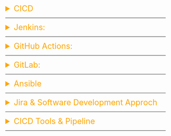 <details><summary style="font-size:25px;color:Orange">CICD</summary>

CI/CD, which stands for Continuous Integration and Continuous Delivery (or Continuous Deployment), is a set of practices and principles that aim to automate and streamline the software development and delivery processes. CI/CD helps improve code quality, reduce development cycle times, and enable faster and more reliable releases. Here are key terms and concepts related to CI/CD:

1. **Continuous Integration (CI)**:

    - The practice of automatically integrating code changes from multiple developers into a shared repository several times a day.
    - Automated builds and tests are run to detect integration issues early.
    - Tools often used: Jenkins, GitHub Actions, CircleCI, Travis CI.

2. **Continuous Delivery (CD)**:

    - Builds on CI by ensuring that the software can be reliably released at any time.
    - After code is integrated and tested, it is automatically prepared for deployment (e.g., creating a production-ready artifact).
    - Deployments still require manual approval.

3. **Continuous Deployment (CD)** (an extension of Continuous Delivery):
    - Takes it a step further by automating the deployment process as well.
    - Code that passes all automated tests and checks is automatically deployed to production without manual intervention.

-   **Version Control System (VCS)**: Software tools that enable teams to track changes to source code, collaborate, and maintain a history of code changes.

    -   `Tools`:
        -   `Git`: Git is a distributed version control system widely used for tracking changes in source code during software development. It is known for its speed, scalability, and flexibility.
        -   `GitHub`: GitHub is a web-based hosting service for Git repositories. It provides collaboration features such as issue tracking, pull requests, and code review, making it a popular platform for open-source projects and team collaboration.
        -   `GitLab`: GitLab is another web-based Git repository management tool similar to GitHub. It offers integrated CI/CD pipelines, issue tracking, code review, and wiki functionality, and it can be self-hosted or used as a cloud service.
        -   `Bitbucket`: Bitbucket is a Git-based version control and collaboration platform developed by Atlassian. It offers features such as code hosting, pull requests, and issue tracking, and it integrates with other Atlassian products like Jira and Confluence.
        -   `Subversion (SVN)`: Subversion is a centralized version control system used for managing and tracking changes in source code. Unlike Git, which is distributed, SVN uses a central repository model where developers commit changes directly to a central server.

-   **Build Automation**: The process of automating the compilation and packaging of source code into executable binaries or artifacts.

    -   Ensure consistency and repeatability in the build process, reducing manual errors.

-   **Artifact Repository**: A centralized location for storing and managing binary artifacts generated during the build process.

    -   `Examples`: Nexus, Artifactory.

-   **Automated Testing**: The use of automated test scripts to validate that the application functions as expected.

    -   `Types`: Unit testing, integration testing, functional testing, and other testing types.

-   **Pipeline**: A series of automated steps that code changes go through, from integration and testing to deployment.

    -   `CI/CD` Pipeline Components: Source code repository, build, test, deploy, and monitoring stages.

-   **Infrastructure as Code (IaC)**: The practice of managing and provisioning infrastructure using code (declarative or imperative). `Terraform`, `Ansible`, `CloudFormation` are the example of IaC tools

-   **Deployment Strategies**: Approaches for releasing and updating applications, minimizing downtime and impact on users.

    -   `Strategies`: Blue-Green Deployment, Canary Deployment, Rolling Deployment.

-   **Configuration Management**: The process of managing and maintaining consistent configurations across various environments.

    -   `Examples`: Puppet, Chef, Ansible.

-   **Continuous Monitoring**: The practice of continuously monitoring applications and infrastructure to detect issues and performance bottlenecks.

    -   `Tools`: Prometheus, Grafana, ELK Stack.

-   **Rollback**: The process of reverting a deployment to a previous, known-good state in case of issues or errors.

    -   Quickly address problems and restore system functionality.

-   **Artifacts vs Assets**:

    -   `rtifacts`:

        -   Artifacts typically refer to the outputs generated during the build, test, and packaging phases of the CI/CD pipeline.
        -   These outputs are the result of compiling, assembling, and packaging the source code into a deployable format, ready for deployment to various environments.
        -   Examples of artifacts include compiled binaries, executables, libraries, Docker images, ZIP files, or any other packaged form of the application that can be deployed.
        -   Artifacts are usually stored in an artifact repository or artifact management system to facilitate distribution, versioning, and deployment to different environments.

    -   `Assets`:

        -   Assets, on the other hand, encompass a broader range of resources and files that are required throughout the CI/CD pipeline.
        -   Assets include not only the output artifacts but also the source code, configuration files, dependencies, test data, documentation, and other resources needed to support the software development lifecycle.
        -   Unlike artifacts, assets are not necessarily generated during the pipeline; they may already exist as part of the project's source code or external dependencies.
        -   Assets are managed and processed at different stages of the CI/CD pipeline to facilitate the automated build, testing, and deployment of the application.

</details>

---

<details><summary style="font-size:25px;color:Orange">Jenkins:</summary>

-   `$ docker exec -it jenkins-blueocean bash`
-   `/var/jenkins_home/workspace` → location of jenkin workspace
-   `/var/jenkins_home/config.xml` → location of jenkin configuration file in Docker container.
-   `journalctl -u jenkins.service` -> if you are troubleshooting Jenkins.
-   Populate `/lib/systemd/system/jenkins.service` with configuration parameters for the launch, e.g `JENKINS_HOME`
-   If Jenkins fails to start because a port is in use, run `systemctl edit jenkins` and add the following:
    ```ini
    [Service]
    Environment="JENKINS_PORT=8081"
    ```
-   `$ sudo systemctl edit jenkins`

#### Environment Variables

-   `localhost:8080/env-vars.html` / `remote_IP:8080/env-vars.html` → Location of pre-defined Environment Variables
-   How to access into Environment Variables in Pipeline

    ```groovy
    pipeline {
        agent any

        environment {
            // You can create your own environment variables in this block
            MY_ENV_VAR = "12345"
        }
        stages {
            stage('Access Environment Variables') {
                steps {
                    script {
                        // Accessing specific pre-defined variables
                        echo "Job Name: ${env.JOB_NAME}" // Pre-defined Environment Variable
                        echo "Build Number: ${env.BUILD_NUMBER}"
                        echo "Workspace: ${env.WORKSPACE}"
                        echo "User Defined Environment Variable: ${MY_ENV_VAR}"
                    }
                }
            }
        }
    }
    ```

#### Useful Jenkins Plugins

-   **Credentials**:
-   **Credentials Bindings**:
-   **Docker**:
-   **AWS Secrets Manager Credentials Provider**:

<details><summary style="font-size:20px;color:Magenta">Jenkins Architecture, Terms and Concepts</summary>

Jenkins is an open-source automation server that is used to automate the building, testing, and deployment of software projects. It provides a platform-agnostic way to continuously build and test software projects, allowing developers to integrate changes more frequently and detect errors earlier in the development process.

Jenkins is primarily used for implementing Continuous Integration (CI) practices in software development workflows. CI involves automatically building and testing code changes whenever they are committed to a version control repository, ensuring that the codebase remains in a working state.
Jenkins allows users to automate various tasks involved in the software development lifecycle, such as compiling code, running tests, generating documentation, and deploying applications. Automation reduces manual effort, minimizes human errors, and speeds up the development process.

In short, Jenkins is an open-source powerful CI automation server that is used for building, testing, and deploying software.

-   **Master-Slave Architecture**: Jenkins follows a master-slave architecture, where there is a central Jenkins server (master) that manages and distributes tasks to multiple agents (slaves). This architecture allows distributing the workload and provides scalability.

-   **Jenkins Master**: In Jenkins, the term "Jenkins master" refers to the central component that manages the overall Jenkins automation server. The Jenkins master, also known as the "Jenkins controller" or "Jenkins server," is responsible for orchestrating and coordinating the execution of jobs and workflows.

    -   The central server responsible for managing jobs, scheduling builds, and monitoring the overall system.
    -   Hosts the web-based user interface for configuring and monitoring Jenkins.
    -   Manages the execution of jobs and communicates with the agents.

-   **Jenkins Agent/Slave**: A slave in Jenkins is a machine or container that connects to a Jenkins controller, is used to distribute workload across multiple machines and executes tasks when directed by the controller. Slaves can be used to increase the capacity of a Jenkins server, or to run jobs on specific hardware or operating systems. There are two types of Agents.

    -   A worker node that performs tasks assigned by the master.
    -   Executes builds, tests, and other tasks on behalf of the master.
    -   Agents can be configured on different machines to distribute workloads.

    -   `Permanant Agent`: In Jenkins, a "permanent agent" refers to a long-running worker node or build agent that is permanently connected to the Jenkins master. Unlike ephemeral agents that are dynamically provisioned for each build and then terminated, permanent agents remain connected to the Jenkins master even when idle, ready to accept build tasks whenever assigned.
    -   `Cloud Agent`: In Jenkins, a "cloud agent" refers to a dynamic or ephemeral build agent that is provisioned on-demand in a cloud environment. Cloud agents are created as needed to execute build jobs and are terminated once the job is completed, allowing for efficient resource utilization and scalability. Docker is one of the most popular cloud agent of Jenkins besides Kubertetis and AWS Fleet Manager.

-   **Nodes**: Nodes are synonymous with agents or slaves in the Jenkins ecosystem. They can be physical machines, virtual machines, containers, or remote SSH connections. Nodes in Jenkins serve as execution environments for build jobs, providing the necessary resources and capabilities to run the jobs. The Jenkins master schedules and assigns build jobs to available nodes based on criteria such as workload, node availability, or specific job requirements.

-   **Web-Based User Interface**: Jenkins provides a web-based user interface accessible through a web browser. This interface allows users to configure jobs, view build results, manage plugins, and perform administrative tasks. The UI is an essential component for interacting with Jenkins.

    -   `Dashboard Navigation`: The dashboard navigation menu is located on the left-hand side of the screen and provides access to all of the primary functions of Jenkins. The menu is organized into several categories, including Home, New Item, Manage Jenkins, Build History, Nodes, People, and Plugins. Each of these categories provides access to a different set of features.
    -   `Home`: The Home category provides an overview of the Jenkins system, including the number of jobs currently running, the number of nodes connected to the system, and a summary of recent builds.
    -   `New Item`: The New Item category allows users to create new jobs in Jenkins. Jobs are the core of the Jenkins system and define the tasks that Jenkins performs, such as building, testing, and deploying software.
    -   `Manage Jenkins`: The Manage Jenkins category provides access to a wide range of configuration options for the Jenkins system. This includes options for managing nodes, configuring security settings, managing plugins, and more.
    -   `Build History`: The Build History category provides an overview of all builds that have been run in Jenkins. This includes information on the status of each build, the duration of the build, and other details.
    -   `Nodes`: The Nodes category provides information on all of the nodes that are connected to the Jenkins system. This includes details on the status of each node, such as whether it is online or offline, and what tasks it is currently performing.
    -   `People`: The People category provides information on all of the users that have access to the Jenkins system. This includes details on their permissions, roles, and other settings.
    -   `Plugins`: The Plugins category provides access to a wide range of plugins that can be used to extend the functionality of the Jenkins system. This includes plugins for integrating with other systems, such as version control systems, as well as plugins for enhancing the functionality of Jenkins itself.

-   **Executor**: A slot/component for execution of work defined by a Pipeline or build job on a Node. A Node may have zero or more Executors configured which corresponds to how many concurrent Jobs or Pipelines are able to execute on that Node. Executors are typically configured on agent machines, which can be physical or virtual machines, containers, or cloud instances. When a job is triggered in Jenkins, it is assigned to an available executor on a compatible agent. The executor then executes the job's tasks or steps, performing the build, test, or deployment actions specified in the job configuration. This allows for parallel execution of jobs, enabling faster builds and reducing overall execution time.

-   **Jenkinsfile**: A text file that defines the steps that need to be performed when a Jenkins Pipeline is run.

-   **Build**: A build is the process of compiling and packaging the source code for a software project. In Jenkins, a build is triggered when a job is run, and it produces a set of output artifacts that can be used for testing or deployment.

    -   `Build Types`: In Jenkins, there are several types of builds that you can configure based on your requirements. Here are two most commonly used build types in Jenkins.
        -   `Freestyle Build`: This is the most basic and flexible type of build in Jenkins. It allows you to define a series of build steps that can execute shell commands, run scripts, perform actions, or invoke external tools. Freestyle builds are highly customizable and suitable for various project types.
        -   `Pipeline Build`: Jenkins Pipeline is a powerful feature that allows you to define and manage your build process using a Groovy-based domain-specific language (DSL). Pipeline builds provide a way to define your build pipeline as code, allowing for better version control, repeatability, and advanced customization. Pipelines can have multiple stages, parallel execution, and integrate with source control systems.
        -   `Multibranch Build`: A Multibranch Pipeline in Jenkins is a job type that allows you to manage and automate the continuous integration and delivery (CI/CD) process for projects with multiple branches. It automatically creates a pipeline for each branch in a version control repository, enabling separate and isolated automation for each branch.
    -   `Trigger`: A trigger in Jenkins is an event that causes a build/job to run automatically. Triggers can be based on a schedule, a code commit, a build completion, or other events.
    -   `Build Workspace`: Each build job runs in its workspace, a directory on the Jenkins master or agent where the source code is checked out, builds are performed, and artifacts are stored. Workspaces are isolated from each other.
    -   `Distributed Builds` Jenkins supports distributed builds across multiple machines, allowing the master to delegate work to agents. This distributed nature provides scalability and flexibility for handling large and complex build environments.
    -   `Artifact`: An immutable file generated during a Build or Pipeline run which is archived onto the Jenkins Controller for later retrieval by users.

-   **Pipeline**: A pipeline in Jenkins is a series of jobs or stages that are chained together to create a complete software delivery process. Pipelines can include build, test, and deployment stages, and they can be designed to run automatically or in response to specific events.

    -   `Job`: A job in Jenkins is a specific task that needs to be performed, such as building a project or running a test suite. Jobs can be configured to trigger automatically or on a schedule, or they can be run manually. A "Build" is a type of "Job" specifically designed to automate the build process.
    -   `Stage`: A logical unit of work in a Jenkins Pipeline.
    -   `Parameter`: A parameter in Jenkins is a value that is passed to a job at runtime. Parameters can be used to customize the behavior of a job, such as specifying the target environment for a deployment.

    -   <b style="color:#C71585">Scripted Pipeline</b>: Scripted Pipelines use a more imperative, scripted approach. You write a series of steps using Groovy scripting language directly.

        -   `High Flexibility`: Provides high flexibility and allows complex scripting. You can use Groovy constructs to control flow, define functions, and perform advanced logic.
        -   `Step-by-Step Execution`: Pipeline steps are executed sequentially, and you have fine-grained control over the execution flow.
        -   `Example`:

            ```groovy
            node {
                stage('Build') {
                    sh 'mvn clean install'
                }
                stage('Test') {
                    sh 'mvn test'
                }
                stage('Deploy') {
                    sh 'deploy-to-production.sh'
                }
            }
            ```

    -   <b style="color:#C71585">Declarative Pipeline</b>: Declarative Pipelines use a more structured, declarative approach. You define the pipeline structure using a predefined syntax.

        -   `Readability and Simplicity`: Provides a simplified and more readable syntax. It is designed to be easy to understand, especially for users new to Jenkins or CI/CD.
        -   `Structured Blocks`: Pipeline is defined using structured blocks such as pipeline, agent, stages, and steps. Each block has a specific purpose.
        -   `Example`:

            ```groovy
            pipeline {
                agent {
                    docker {
                        image 'maven:3.8.3' // Specify the Docker image you want to use
                        label 'docker-agent' // Optional: Label to assign to the agent
                    }
                }

                stages {
                    stage('Build') {
                        steps {
                            // Your build steps here, for example:
                            script {
                                sh 'mvn clean install'
                            }
                        }
                    }

                    stage('Test') {
                        steps {
                            // Your test steps here
                        }
                    }

                    // Add more stages as needed
                }

                post {
                    always {
                        // Cleanup or post-build steps
                    }
                    success {
                        // Cleanup or post-build steps
                    }
                    failure {
                        // Cleanup or post-build steps
                    }
                }
            }
            ```

-   **Plugins**: Jenkins is highly extensible, thanks to its vast plugin ecosystem. Plugins are additional modules that extend the functionality of Jenkins. They can add support for various version control systems, build tools, deployment platforms, and more. Plugins can be installed and configured through the Jenkins UI.

-   **Logs and Reporting**: Jenkins logs all build activity and provides detailed reports for each build job. This information is crucial for debugging, monitoring, and analyzing the health of your continuous integration and continuous delivery (CI/CD) processes.

-   **Jenkins Features**: Jenkins has a wide range of features, including:

    -   `Build automation`: Jenkins can be used to automate the build process for software projects. This can save time and effort, and it can help to ensure that the build process is repeatable and reliable.
    -   `Testing`: Jenkins can be used to automate the testing process for software projects. This can help to ensure that the software is working properly before it is deployed.
    -   `Deployment`: Jenkins can be used to deploy software projects to production. This can be done manually or automatically.
    -   `Notifications`: Jenkins can send notifications when builds, tests, or deployments succeed or fail. This can help to keep developers informed of the status of their projects.
    -   `Plugins`: Jenkins has a large number of plugins that can be used to extend its functionality. This includes plugins for building, testing, deploying, and managing software projects.

-   **Jenkins Best Practices**: There are a few best practices that you should follow when using Jenkins. These best practices can help you to get the most out of Jenkins and to avoid common problems.

    -   `Use a consistent naming convention for your jobs`:
        -   Using a consistent naming convention for your jobs will make it easier to find and manage your jobs. A good naming convention would include the name of the project, the build number, and the date.
    -   `Use a build tool`:
        -   Using a build tool can help you to automate the build process and to make it more reliable. A good build tool will allow you to define the steps that need to be performed when the project is built.
    -   `Configure notifications`:
        -   Configuring notifications will help you to stay informed of the status of your builds. You can configure Jenkins to send notifications when builds succeed or fail.
    -   `Use plugins`:
        -   Jenkins has a large number of plugins that can be used to extend its functionality. These plugins can be used to add new features to Jenkins or to improve the performance of Jenkins.

-   **withCredentials**: The withCredentials wrapper in Jenkins is a powerful method used in Pipeline scripts to securely handle sensitive information, such as passwords, tokens, SSH keys, or other credentials stored in Jenkins' credential store. It ensures that secrets are exposed only within the scope of the specified block and are automatically masked in logs.

    ```groovy
    pipeline {
        agent any
        stages {
            stage('Use Credentials') {
                steps {
                    withCredentials([usernamePassword(credentialsId: 'my-credentials-id',
                                                    usernameVariable: 'USERNAME',
                                                    passwordVariable: 'PASSWORD')]) {
                        sh '''
                        echo "Using Username: $USERNAME"
                        echo "Password is securely handled"
                        '''
                    }
                }
            }
        }
    }

    pipeline {
        agent any
        stages {
            stage('Use Secret Text') {
                steps {
                    withCredentials([string(credentialsId: 'my-secret-id', variable: 'SECRET_TOKEN')]) {
                        sh '''
                        echo "Using Secret Token: $SECRET_TOKEN"
                        '''
                    }
                }
            }
        }
    }

    pipeline {
        agent any
        stages {
            stage('Use Secret File') {
                steps {
                    withCredentials([file(credentialsId: 'my-secret-file-id', variable: 'SECRET_FILE')]) {
                        sh '''
                        echo "Secret file path: $SECRET_FILE"
                        cat $SECRET_FILE
                        '''
                    }
                }
            }
        }
    }

    pipeline {
        agent any
        stages {
            stage('Use SSH Key') {
                steps {
                    withCredentials([sshUserPrivateKey(credentialsId: 'my-ssh-key-id',
                                                    keyFileVariable: 'SSH_KEY',
                                                    usernameVariable: 'SSH_USER')]) {
                        sh '''
                        echo "SSH Username: $SSH_USER"
                        echo "SSH Key file: $SSH_KEY"
                        ssh -i $SSH_KEY $SSH_USER@hostname
                        '''
                    }
                }
            }
        }
    }

    pipeline {
        agent any
        stages {
            stage('Use Certificate') {
                steps {
                    withCredentials([certificate(credentialsId: 'my-cert-id',
                                                keystoreVariable: 'CERT_FILE',
                                                passwordVariable: 'CERT_PASS')]) {
                        sh '''
                        echo "Keystore file: $CERT_FILE"
                        echo "Keystore password: $CERT_PASS"
                        '''
                    }
                }
            }
        }
    }

    ```

</details>

<details><summary style="font-size:20px;color:Magenta">Secrets Management</summary>

##### Credential Scopes

In Jenkins, credential scopes refer to the contexts or domains in which credentials are valid and can be used. Jenkins uses credentials to securely store sensitive information such as usernames, passwords, API tokens, or private keys. The concept of credential scopes helps manage where these credentials can be utilized within the Jenkins environment. Different plugins and features within Jenkins may define their own credential scopes to control access to specific resources or functionalities.Here are some common credential scopes in Jenkins:

-   **System (Jenkins)**: Credentials with the "Jenkins" scope are generally available and applicable across the entire Jenkins instance. They can be used by various parts of Jenkins, including job configurations, pipeline scripts, and system configurations.

    -   `Restricted Usage`:

        -   Credentials with the Jenkins scope are limited to Jenkins itself or system-level tasks, such as:
            -   Connecting to external systems like databases or version control systems for Jenkins configuration.
            -   Authenticating with APIs or cloud services used by Jenkins plugins.
        -   These credentials cannot be accessed by jobs or pipelines.
        -   Credentials with the Jenkins scope are not visible to users, jobs or pipeline, making them more secure against accidental misuse.

    -   `Use Cases`:

        -   Plugin Configuration: For example, the Git plugin might use these credentials to authenticate with a remote repository for fetching changes or webhooks.
        -   Master-Agent Communication: Secure communication between Jenkins master (controller) and its agents might require these credentials.
        -   System Services: Used for integrating Jenkins with internal or system-level services.

-   **Global (Jenkins)**: Similar to the "Jenkins" scope, credentials with the "Global (Jenkins)" scope are accessible globally. They can be used in various configurations, but they may have a more limited scope than system-wide credentials.

    -   `Usage Scope`:

        -   Available to all users, jobs, and pipelines across the entire Jenkins instance.
        -   No need to configure the credentials separately for each job or project.
        -   Credentials with the Jenkins scope are global in nature and can be accessed anywhere within Jenkins.
        -   They are not tied to any specific folder or restricted by job/project boundaries.

    -   `Use Cases`:

        -   Pipelines: Referencing shared credentials in Jenkins pipelines for tasks like connecting to external systems.
        -   Plugins: Providing credentials to plugins such as Git, Docker, or Cloud integrations.
        -   Automation: Centralizing sensitive data for automation tasks that span multiple jobs.

-   **System (Nodes)**: Credentials with the "Node (agent)" scope are specific to Jenkins agent nodes. They can be used in configurations related to distributed builds or specific tasks that run on agent nodes.

-   **User**: User-scoped credentials are associated with a specific Jenkins user. These credentials are typically used within user-specific configurations, such as in pipeline scripts owned by that user.

-   **Item (Job)**: Credentials with the "Item" scope are specific to a particular Jenkins job or project. They are often used in job configurations or pipeline scripts associated with that job.

-   **Folder**: Folder-scoped credentials are specific to a Jenkins folder. They can be used within jobs or configurations contained within that folder.

These are just a few examples, and the availability of credential scopes may depend on the plugins installed and the Jenkins version. When configuring credentials in Jenkins, you will typically specify the credential scope to indicate where and how those credentials can be used.

By using credential scopes, Jenkins provides a way to manage and organize credentials based on the context in which they are intended to be used, enhancing security and access control within the CI/CD environment.

##### Types of Credentials

Jenkins supports various types of credentials, allowing users to securely store sensitive information such as usernames, passwords, API tokens, or private keys. Different credential types are designed to accommodate specific authentication mechanisms and use cases. Here are some common types of Jenkins credentials:

-   **Username and Password**:

    -   `Usage`: Used for basic username and password authentication.
    -   `Fields`: Typically includes "Username" and "Password" fields.
    -   `Example Use Case`: Authenticating with a version control system (e.g., Git, Subversion), accessing an external service, or connecting to a database.

-   **Secret Text**:

    -   `Usage`: Stores a secret string (e.g., an API token, encryption key).
    -   `Fields`: Usually contains a single "Secret" field.
    -   `Example Use Case`: Storing an API token for authentication with an external API.

-   **Secret File**:

    -   `Usage`: Stores a secret as a file.
    -   `Fields`: Typically includes a file path or content field.
    -   `Example Use Case`: Storing a private key file for SSH authentication.

-   **SSH Username with Private Key**:

    -   `Usage`: Used for SSH authentication with a private key.
    -   `Fields`: Includes "Username" and "Private Key" fields.
    -   `Example Use Case`: Authenticating with a remote server using SSH.

-   **Certificate**:

    -   `Usage`: Stores X.509 certificates for secure communication.
    -   `Fields`: May include certificate, private key, and passphrase fields.
    -   `Example Use Case`: Establishing secure connections with services that require SSL/TLS.

-   **AWS Credentials**:

    -   `Usage`: Stores AWS access key ID and secret access key.
    -   `Fields`: Typically includes "Access Key ID" and "Secret Access Key" fields.
    -   `Example Use Case`: Integrating Jenkins with AWS services (e.g., S3, EC2).

-   **Docker Host Certificate Authentication**:

    -   `Usage`: Stores certificates for authenticating with a Docker host.
    -   `Fields`: Includes certificate, key, and ca key fields.
    -   `Example Use Case`: Authenticating Jenkins to interact with Docker daemon securely.

-   **Bearer Token**:

    -   `Usage`: Stores a bearer token for authentication.
    -   `Fields`: Usually contains a single "Token" field.
    -   `Example Use Case`: Authenticating with APIs that use bearer token authentication.

-   **Git Username with Password**:

    -   `Usage`: Stores Git credentials for repository access.
    -   `Fields`: Includes "Username" and "Password" fields.
    -   `Example Use Case`: Authenticating Jenkins to clone or fetch from a Git repository.

-   **Jenkins**:

    -   `Usage`: Internal credential type for Jenkins itself.
    -   `Fields`: Specific to Jenkins internal use.

These credential types can be configured and managed through the Jenkins web interface. Users can associate credentials with Jenkins jobs, build pipelines, and other configurations to facilitate secure interactions with external systems and services. The choice of credential type depends on the authentication method required by the external system or service being accessed.

#### Secret management options in Jankins

In Jenkins, secret management is a crucial aspect of ensuring secure and reliable CI/CD processes. Secrets typically include sensitive information such as API keys, passwords, access tokens, and other credentials required by jobs or pipelines. Jenkins provides several options for secret management to secure and handle these sensitive pieces of information.

1. **Credentials Plugin**: The Credentials plugin is a core Jenkins plugin that provides a centralized and secure way to manage various types of credentials.

    - Supports different credential types, including usernames and passwords, secret text, secret files, and more.
    - Credentials can be stored globally or scoped to specific folders.
    - Credentials can be referenced in Jenkins jobs and pipelines.

2. **Secrets Management Plugins**: These plugins are designed to enhance secret management capabilities in Jenkins.

    - `AWS Secrets Manager Credentials Provider` Plugin: Integrates Jenkins with AWS Secrets Manager for managing AWS credentials securely.
    - `HashiCorp Vault Plugin`: Integrates Jenkins with `HashiCorp Vault` for secret storage and management.

3. **Jenkins Credentials Binding Plugin**: This plugin integrates with the Credentials plugin and allows you to inject credentials directly into your builds.

    - Credentials can be bound to environment variables or files during the build.
    - Simplifies the handling of secrets in build scripts.

4. **Jenkins Pipeline withCredentials Step**: The Pipeline DSL provides a `withCredentials` step that allows you to temporarily expose credentials to a block of code within a Jenkins pipeline.

    - Credentials can be used securely within a specific context in the pipeline script.
    - Credentials are masked in the console output.

    ```groovy
    withCredentials([usernamePassword(credentialsId: 'my-credentials', usernameVariable: 'USERNAME', passwordVariable: 'PASSWORD')]) {
        // Your code that uses USERNAME and PASSWORD
    }
    ```

5. **Jenkins Managed File Encryption**: Jenkins provides a mechanism for encrypting sensitive files to protect them during storage.

    - Files containing sensitive information (e.g., private keys) can be encrypted.
    - Encrypted files can be used in build processes.

</details>

<details><summary style="font-size:20px;color:Magenta">Step by Step Jankins Pipeline</summary>

Setting up a Jenkins pipeline for a Django project hosted on GitHub involves several steps. Below is a step-by-step procedure to guide you through the process. This assumes that you already have Jenkins installed and running.

-   **Step 1: Install Required Jenkins Plugins**

    -   Make sure you have the necessary Jenkins plugins installed. For a Django project, you might need plugins like:

    -   GitHub plugin
    -   Pipeline plugin

-   **Step 2: Configure GitHub Credentials in Jenkins**

    -   In Jenkins, go to `Manage Jenkins` > `Manage Credentials`
    -   Add a new credential of type `Secret text` or `Secret file` with your GitHub token or credentials.

-   **Step 3: Create a Jenkinsfile in root directory of your Django project**

    -   Create a file named Jenkinsfile in the root of your Django project. This file defines the Jenkins pipeline.

    -   Here is a basic example of a Jenkinsfile:

        ```groovy
        pipeline {
            //agent any
            agent {
                // Use a Docker agent with the host's Docker daemon
                docker {
                    // Use the same Docker daemon as the host
                    reuseNode true
                }
            }

            environment {
                DJANGO_SETTINGS_MODULE = 'yourproject.settings'
            }

            stages {
                stage('Checkout') {
                    steps {
                        script {
                            // credentialsId: 'your-github-credentials-id': Specifies the credentials ID to be used for authenticating with the Git repository. This ID corresponds to the credentials stored in Jenkins that contain the necessary authentication information, such as username and password or token.
                            git credentialsId: 'your-github-credentials-id', url: 'https://github.com/A-Momin/bookstore.git'
                        }
                    }
                }

                stage('Install Dependencies') {
                    steps {
                        sh 'pip install -r requirements.txt'
                    }
                }

                stage('Run Tests') {
                    steps {
                        sh 'python manage.py test'
                    }
                }

                stage('Deploy') {
                    steps {
                        // Add deployment steps if applicable
                    }
                }
            }

            post {
                always {
                    // Clean up steps, e.g., collect artifacts, send notifications
                }
            }
        }
        ```

-   **Step 4: Configure Your Jenkins Pipeline**

    -   In Jenkins, create a new pipeline job.
    -   In the job configuration, select `Pipeline script from SCM` for the Definition.
    -   Choose Git as the SCM, and provide your GitHub repository URL.
    -   Add your GitHub credentials.
    -   Specify the branch to build (e.g., `/main` or `/master`).
    -   Save the configuration.

-   **Step 5: Run Your Jenkins Pipeline**

    -   Trigger the Jenkins pipeline manually or set up a webhook to trigger the pipeline automatically on each push to your GitHub repository.

    -   `Additional Considerations`:
        -   Ensure that your Jenkins server has the necessary tools installed, such as Python and any other dependencies your Django project requires.
        -   Customize the Jenkinsfile stages based on your project's needs.
        -   Add additional steps for deployment or any other actions your pipeline should perform.

</details>

<details><summary style="font-size:20px;color:Magenta;text-align:left">Jenkins Interview Questions</summary>

### Jenkins Basic

What is Jenkins and how is it used in DevOps?
How does Jenkins differ from other CI/CD tools like GitLab CI, CircleCI, or Travis CI?
What are the key features of Jenkins?
Can you explain the Jenkins architecture?

### Pipelines and Job

What are Jenkins pipelines, and how do they work?
What is the difference between a Jenkins freestyle job and a pipeline?
How can you configure a Jenkins pipeline as code?
What is the "Pipeline as Code" concept in Jenkins?
What is the purpose of a Jenkins Pipeline script?
How do you handle parallel execution in Jenkins pipelines?

### Jenkins Administration and Scalin

What is a Jenkinsfile?
Explain the Jenkinsfile Declarative Syntax.
What is a Jenkins Agent?
Explain the concept of a Build Agent or Build Slave.
What is Jenkins master-slave architecture?
How do you configure a Jenkins node (agent)?
What steps would you take to scale Jenkins in a large organization?
How does Jenkins support distributed builds?
What is the purpose of a Docker container in CI/CD?
What is the purpose of the "Artifact" in CI/CD?
Explain the role of the Jenkins Artifacts.
How do you create a job in Jenkins?
How can you secure Jenkins?
What is the purpose of the Jenkins Matrix project?
How do you trigger a Jenkins job?
What is the purpose of the Jenkins Dashboard?

1.  <details><summary style="font-size:18px;color:#C71585">How do you backup and restore Jenkins configurations?</summary>

    -   **Backup Jenkins Configuration**:

        1. `Backup Jenkins Home Directory`: The primary configuration and job data for Jenkins is stored in its home directory. Ensure you back up the entire Jenkins home directory, which typically includes the `jobs/`, `workspace/`, and other subdirectories.
            - `$ cp -r /var/lib/jenkins /path/to/backup/location`
        2. `Backup Jenkins Job Configurations`: Optionally, you can individually export job configurations from the Jenkins web interface. For each job, go to http://your-jenkins-url/job/job-name/config.xml and save the XML configuration file.
        3. `Backup Jenkins Plugin Configurations`: Jenkins plugin configurations are stored in the plugins/ directory inside the Jenkins home. You can back up this directory to preserve plugin configurations.
            - `$ cp -r /var/lib/jenkins/plugins /path/to/backup/location`
        4. `Backup Global Jenkins Configurations`: Some global configurations, including Jenkins system settings, are stored in the config.xml file in the Jenkins home directory. Ensure you back up this file.
            - `$ cp /var/lib/jenkins/config.xml /path/to/backup/location`

    -   **Restore Jenkins Configuration**:

        1. `Restore Jenkins Home Directory`: To restore Jenkins to a previous state, copy the contents of the backup Jenkins home directory back to the original Jenkins home location.
            - `$ cp -r /path/to/backup/location/jenkins /var/lib/jenkins`
        2. `Restore Jenkins Job Configurations`: If you exported individual job configurations, you can restore them by replacing the existing job configuration files in the `jobs/` directory.
            - `$ cp /path/to/backup/location/job-config.xml /var/lib/jenkins/jobs/job-name/config.xml`
        3. `Restore Jenkins Plugin Configurations`: Copy the backup plugins/ directory back to the Jenkins home directory to restore the plugin configurations.
            - `$ cp -r /path/to/backup/location/plugins /var/lib/jenkins`
        4. `Restore Global Jenkins Configurations`: Replace the existing config.xml file in the Jenkins home directory with the backed-up version.
            - `$ cp /path/to/backup/location/config.xml /var/lib/jenkins`
        5. `Restart Jenkins`: After restoring configurations, restart Jenkins to apply the changes.
            - `$ systemctl restart jenkins`

    </details>

### Automation, Integration, and Monitorng

How do you automate Jenkins job triggers?
How does Jenkins integrate with version control systems like Git?
How do you integrate Jenkins with Docker?
How would you implement Jenkins for continuous deployment (CD)?
How can you monitor Jenkins jobs and manage job failures?

### Plugins and Configuratio

What are Jenkins plugins, and why are they important?
Can you name a few essential Jenkins plugins and their use cases?
How do you install and configure Jenkins plugins?
How do you manage credentials securely in Jenkins?
What is the purpose of Jenkins plugins?

</details>

</details>

---

<details><summary style="font-size:25px;color:Orange">GitHub Actions:</summary>

-   [E1 - GitHub Actions: Write your first workflow with GitHub APIs || Beginner friendly tutorial](https://www.youtube.com/watch?v=-hVG9z0fCac&list=PLArH6NjfKsUhvGHrpag7SuPumMzQRhUKY&index=1)
-   [E3 - GitHub Actions: Write continuous deployment (CD) pipelines || Beginner Friendly](https://www.youtube.com/watch?v=-JvHif_CxTs&list=PLArH6NjfKsUhvGHrpag7SuPumMzQRhUKY&index=3)
-   [GitHub Actions Tutorial](https://www.youtube.com/watch?v=TLB5MY9BBa4)
-   [Nana: GitHub Actions Tutorial - Basic Concepts and CI/CD Pipeline with Docker](https://www.youtube.com/watch?v=R8_veQiYBjI&list=PLy7NrYWoggjzSIlwxeBbcgfAdYoxCIrM2)
-   Documents:

    -   [All GitHub Actions docs](https://docs.github.com/actions#all-docs)
    -   [Events that trigger workflows](https://docs.github.com/en/actions/using-workflows/events-that-trigger-workflows)
    -   [GitHub Actions](https://github.com/actions)
    -   [webhooks](https://docs.github.com/en/webhooks-and-events/webhooks/about-webhooks)
    -   [Variables](https://docs.github.com/en/actions/learn-github-actions/variables)
    -   [Using secrets in GitHub Actions](https://docs.github.com/en/actions/security-guides/using-secrets-in-github-actions)
    -   [Encrypted secrets](https://docs.github.com/en/actions/security-guides/encrypted-secrets)
    -   [Github Support](https://support.github.com/)
    -   []()

### Github-Actions Terms & Concepts

-   `Workflow`: A workflow is an automated process defined in a YAML file (`.github/workflows/file_name.yml`) within your repository. It consists of one or more jobs, which are executed when triggered by specific events, such as pushes, pull requests, or scheduled intervals.
-   `Job`: A job represents a unit of work within a workflow. It contains a set of steps that define the tasks to be performed. Jobs run in parallel by default, but you can also configure them to run sequentially. Each job executes on a separate runner, which is a virtual machine or container where the job's steps are executed.
-   `Step`: A step is an individual task within a job. It can be a command, script, or an action. Steps are executed sequentially within a job and can include actions from the GitHub Marketplace, shell commands, or custom scripts.
-   `Action`: An action is a reusable unit of code that encapsulates a specific task. It can be created by you or obtained from the GitHub Marketplace, allowing you to extend the functionality of your workflows. Actions can be written in various languages and perform a wide range of tasks, such as building, testing, or deploying your code.
-   `Event`: An event triggers a workflow run. Events can include push events (when code is pushed to the repository), pull request events (when pull requests are opened, updated, or closed), scheduled events (triggered by a cron-like schedule), and more. You can configure workflows to respond to specific events based on your requirements.
-   `Runner`: A runner is a machine (virtual or physical) that executes jobs in a workflow. GitHub provides hosted runners that are maintained by GitHub, or you can set up self-hosted runners on your own infrastructure. Self-hosted runners give you more control and allow you to execute workflows on your own hardware or cloud environments.
-   `Artifact`: An artifact is a file or collection of files produced by a job. It can be saved for later use or passed to other jobs in the workflow. Artifacts are commonly used to share build outputs, test results, or deployment packages between different stages of the workflow.
-   `Environment`: An environment represents a target deployment environment, such as staging or production. GitHub Actions allows you to define environments and associate them with specific branches or workflows. Environments help you manage and control the deployment of your code to different stages.
-   `Variavles`: Variables provide a way to store and reuse non-sensitive configuration information. You can store any configuration data such as compiler flags, usernames, or server names as variables. Variables are interpolated on the runner machine that runs your workflow. Commands that run in actions or workflow steps can create, read, and modify variables.

    -   You can set your own custom variables or use the [Default environment variables](https://docs.github.com/en/actions/learn-github-actions/variables#default-environment-variables) that GitHub sets automatically. You can set a custom variable in two ways.

        -   To define an environment variable for use in a single workflow, you can use the env key in the workflow file. For more information, see "Defining environment variables for a single workflow".
        -   To define a configuration variable across multiple workflows, you can define it at the organization, repository, or environment level. For more information, see "Defining configuration variables for multiple workflows".

-   `Secrets`: Secrets are encrypted variables that you can store in your repository or organization settings. They are used to securely store sensitive information, such as API keys, credentials, or access tokens, which can be used within your workflows. Secrets are encrypted and can only be accessed by selected workflows or actions.

    -   [Creating secrets for a repository](https://docs.github.com/en/actions/security-guides/using-secrets-in-github-actions#creating-secrets-for-a-repository)
    -   [Creating secrets for an environment](https://docs.github.com/en/actions/security-guides/using-secrets-in-github-actions#creating-secrets-for-an-environment)
    -   [Creating secrets for an organization](https://docs.github.com/en/actions/security-guides/using-secrets-in-github-actions#creating-secrets-for-an-organization)

-   [Defining environment variables for a single workflow](https://docs.github.com/en/actions/learn-github-actions/variables#defining-environment-variables-for-a-single-workflow)
-   [Defining configuration variables for multiple workflows](https://docs.github.com/en/actions/learn-github-actions/variables#defining-configuration-variables-for-multiple-workflows)

<details><summary style="font-size:15px;color:Red;text-align:left">List of Common Directives on Github Workflow</summary>

-   **name**: Defines the name of the workflow.

```yaml
name: My Workflow
```

-   **on**: Specifies the events that trigger the workflow.

```yaml
on:
    push:
        branches:
            - main
```

-   **workflow_dispatch**: Allows manual triggering of the workflow using the GitHub Actions UI.

```yaml
on:
    workflow_dispatch:
```

-   **jobs**: Defines a set of jobs that run in parallel or sequentially.

```yaml
jobs:
    my-job:
        runs-on: ubuntu-latest
```

-   **steps**: Lists the individual steps to be executed in a job.

```yaml
steps:
    - name: Checkout Repository
      uses: actions/checkout@v2
```

-   **run**: Specifies the shell commands or scripts to be executed within a step.

```yaml
run: |
    echo "Hello, world!"
```

-   **env**: Sets environment variables for a job or a specific step.

```yaml
env:
    MY_VARIABLE: "some_value"
```

-   **with**: Provides additional options or parameters for an action or a step.

```yaml
with:
    key: value
```

-   **uses**: Specifies the action or Docker container to be used in a step.

```yaml
- name: Use an Action
  uses: actions/setup-node@v3
```

-   **strategy**: Defines a strategy for matrix builds, enabling parallel execution with different configurations.

```yaml
strategy:
    matrix:
        os: [ubuntu-latest, windows-latest]
```

-   **matrix**: Allows defining a matrix of values for parallel jobs.

```yaml
jobs:
    my-job:
        runs-on: ubuntu-latest
        strategy:
            matrix:
                version: [8, 10, 12]
```

-   **defaults**: Sets default values for jobs or steps.

```yaml
defaults:
    run:
        shell: bash
        working-directory: ./my-directory
```

-   **continue-on-error**: Allows a workflow to continue even if a job or step fails.

```yaml
jobs:
    my-job:
        runs-on: ubuntu-latest
        steps:
            - name: Run Step 1
              run: echo "Step 1"
            - name: Run Step 2
              run: echo "Step 2"
              continue-on-error: true
```

</details>
</details>

---

<details><summary style="font-size:25px;color:Orange">GitLab:</summary>

-   [Learn GitLab in 3 Hours | GitLab Complete Tutorial For Beginners](https://www.youtube.com/watch?v=8aV5AxJrHDg)
-   [Nana: GitLab CI CD](https://www.youtube.com/watch?v=qP8kir2GUgo)
    -   [GilLab Code](https://gitlab.com/nanuchi/gitlab-cicd-crash-course/-/blob/main/.gitlab-ci.yml)
-   [DevOps with GitLab CI Course - Build Pipelines and Deploy to AWS](https://www.youtube.com/watch?v=PGyhBwLyK2U)
    -   [ Course Notes](https://gitlab.com/gitlab-course-public/freecodecamp-gitlab-ci/-/blob/main/docs/course-notes.md)

### Gitlab Terms & Concepts

-   `.gitlab-ci.yml`: The `.gitlab-ci.yml` file is a configuration file written in YAML (Yet Another Markup Language) that defines the structure and steps of the CI/CD pipeline. It resides in the root directory of your GitLab repository and provides a declarative way to specify the stages, jobs, and their associated scripts or commands.
-   `Pipeline`: A pipeline in GitLab CI/CD is a series of stages and jobs that define the tasks to be executed. Each pipeline is triggered by an event, such as a code push or a scheduled time. Pipelines provide a structured way to define and visualize the entire CI/CD process.
-   `Stage`: A stage represents a logical division within a pipeline. For example, a typical pipeline may consist of stages like "build," "test," and "deploy." Each stage contains one or more jobs.
-   `Job`: A job is a defined task within a stage. It represents a specific unit of work, such as compiling code, running tests, or deploying the application. Jobs are executed sequentially within their respective stages.
-   `Runner`: A runner is an agent that executes the jobs defined in a pipeline. Runners can be shared or specific to a project. They can run on different operating systems, such as Linux, Windows, or macOS. GitLab provides shared runners, but you can also set up your own custom runners.
-   `Artifacts`: Artifacts are files generated by a job and passed to subsequent stages or jobs within the pipeline. For example, a build job may produce an executable file that needs to be used in the deployment stage. Artifacts can be downloaded or used for archiving purposes.
-   `Runner Tags`: Runner tags are labels assigned to specific runners to indicate their capabilities or characteristics. For example, you can assign a runner with the tag "docker" to indicate that it can execute jobs within Docker containers. Tags are useful for assigning specific jobs to runners with specific capabilities.
-   `Triggers`: Triggers allow you to manually start a pipeline from an external source, such as an API call or a webhook. They provide a way to integrate with external systems or trigger pipelines from events outside of GitLab.
-   `Environments`: Environments in GitLab CI/CD represent different target environments where your application can be deployed, such as staging or production. Environments provide a way to define deployment-specific variables, control access, and view deployment statuses.
-   `GitLab CI/CD Variables`: Variables allow you to define and pass custom values to your CI/CD pipeline. They can be defined at the pipeline, stage, or job level and are useful for storing sensitive information, like API keys or environment-specific configurations.
</details>

---

<details><summary style="font-size:25px;color:Orange">Ansible</summary>

-   [Ansible Full Course | 34 Topics in 2 Hours | Ansible Tutorial for Beginners](https://www.youtube.com/watch?v=Wr8zAU-0uR4)
-   [LinuxTV: Getting started with Ansible](https://www.youtube.com/playlist?list=PLT98CRl2KxKEUHie1m24-wkyHpEsa4Y70)
-   [Ansible Playbook Examples](https://www.middlewareinventory.com/blog/ansible-playbook-example/)
-   [What is Ansible?](https://www.youtube.com/watch?v=fHO1X93e4WA)
-   [Using Ansible playbooks](https://docs.ansible.com/ansible/latest/playbook_guide/index.html)

### Terms & Concepts

-   `Control Node`: A system on which Ansible is installed. You run Ansible commands such as ansible or ansible-inventory on a control node.
-   `Managed Node`: A remote system, or host, that Ansible controls.
-   `Inventory`: A list of managed nodes that are logically organized. You create an inventory on the control node to describe host deployments to Ansible.
-   `Ansible`: An open-source automation platform used for configuring and managing computers and software.
-   `Playbook`: A YAML file that contains a set of instructions for Ansible to execute on target hosts.
-   `Task`: An action to be performed by Ansible, such as installing a package, copying a file, or restarting a service.
-   `Module`: A pre-written Ansible task that can be used in a playbook, such as the 'yum' module for installing packages.
-   `Inventory`: A list of hosts that Ansible can manage, usually stored in a file in INI or YAML format.
-   `Play`: A section of a playbook that groups related tasks together and defines the target hosts.
-   `Role`: A reusable set of tasks, files, templates, and variables that can be included in a playbook.
-   `Variable`: A named value that can be used in a playbook, often used to make playbooks more dynamic and reusable.
-   `Fact`: Information about a target host that Ansible gathers, such as the operating system, network interfaces, and installed packages.
-   `Handler`: A task that is triggered when a previous task changes something on a host, such as restarting a service after its configuration file has been updated.
-   `Vault`: A feature for encrypting sensitive data, such as passwords, in Ansible playbooks.
-   `Galaxy`: A repository of pre-built Ansible roles that can be easily installed and used in playbooks.
-   `SSH`: Secure Shell, a network protocol ued by Ansible to connect to target hosts.
-   `Variables`: Variables are used to store values that can be used throughout a playbook. Variables can be defined in multiple ways, including as part of an inventory, in a playbook, or in a role.

### Here are some of the most commonly used Ansible keywords:

-   `ansible`: The main command that runs an Ansible playbook.
-   `hosts`: Specifies the hosts or groups of hosts on which a playbook should run.
-   `tasks`: The main component of a playbook, tasks specify the actions that Ansible should perform on the target hosts.
-   `roles`: A collection of tasks, variables, and templates that can be reused across multiple playbooks.
-   `vars`: Used to define variables that can be used in tasks and templates.
-   `templates`: Used to generate configuration files on the target hosts.
-   `files`: Used to copy files from the control machine to the target hosts.
-   `handlers`: Actions that should be taken after a task completes, such as restarting a service.
-   `include`: Allows you to include other files or tasks in your playbook.
-   `when`: A conditional statement that specifies when a task should run.
-   `register`: Used to store the output of a task in a variable for later use.
-   `ignore_errors`: Specifies whether Ansible should ignore errors and continue executing a playbook.
-   `with_items`: A loop that allows you to iterate over a list of items.
-   `become`: Used to elevate privileges on the target hosts.
-   `become_user`: Specifies the user account that should be used when elevating privileges.

</details>

---

<details><summary style="font-size:25px;color:Orange">Jira & Software Development Approch</summary>

Atlassian Jira is a popular issue and project tracking tool widely used for software development, project management, and various other types of projects. It helps teams plan, track, and manage work efficiently. Here are some key terms and concepts in Atlassian Jira:

-   `Project`: A project is a collection of related issues. It serves as a container for organizing and managing work. Each project can have its own settings, workflows, and permissions.
-   `Workflow`: A workflow represents the lifecycle of an issue, including its different states and the transitions between those states. Workflows can be customized to match the specific processes of your team or organization.
-   `Scrum`: Scrum is an Agile methodology that follows a defined process with time-boxed iterations called sprints.
-   `Sprint`: A sprint is a time-bound period during which a team works on a set of issues. It's part of Agile methodologies like Scrum.
-   `Issue`: An issue is a unit of work or a task that needs to be completed within a project. It represents a work item, bug, task, user story, or any other item that needs to be managed and tracked.
-   `Issue Type`: An issue type categorizes issues based on their purpose or nature. Common issue types include Story, Bug, Task, Epic, Sub-task, etc.
-   `Epic`: An Epic is a larger body of work that can be broken down into smaller issues. It provides a way to manage and track big feature implementations.
-   `Field`: Fields are pieces of information associated with an issue. They can be standard system fields (like summary, description, assignee) or custom fields that you define to capture specific information.
-   `Custom Field`: Custom fields are user-defined fields that allow you to capture additional information beyond the default fields provided by Jira. They can be text fields, dropdowns, checkboxes, etc.
-   `Priority and Severity`: Priority indicates the urgency of an issue, while severity indicates the impact of the issue. These help teams prioritize their work.
-   `Assignee`: The person responsible for working on an issue is the assignee. It helps track who is responsible for completing the task.
-   `Reporter`: The person who raises the issue is the reporter. They provide information about the issue and its details.
-   `Dashboard`: Dashboards are customizable pages that display important information and statistics about projects and teams, including charts, filters, and gadgets.
-   `Gadget`: Gadgets are small modules that display information on dashboards. They can show things like issue statistics, burndown charts, project progress, etc.
-   `Board`: A board is a visual representation of work, often used in Agile methodologies. It can be a Scrum board, Kanban board, or a combination of both.
-   `Kanban`: Kanban is an Agile methodology that emphasizes continuous delivery and visualizing work as it progresses through different stages.
-   `Permission Scheme`: Permission schemes define who can perform actions on issues within a project. They control access and visibility.
-   `Notification Scheme`: Notification schemes determine when and how users are notified about changes to issues. They manage email notifications and other alerts.
-   `Workflow Scheme`: Workflow schemes associate workflows with issue types within a project. They define the workflow that an issue type follows.
-   `Issue Link`: Issue links establish relationships between issues, like "blocks," "relates to," "is part of," etc.

</details>

---

<details><summary style="font-size:25px;color:Orange">CICD Tools & Pipeline</summary>
<details open><summary style="font-size:20px;color:Magenta;text-align:left">General CICD</summary>

-   <b style="color:magenta">What is CI/CD?</b>

    -   CI/CD stands for Continuous Integration and Continuous Deployment. It is a set of practices and tools that enable developers to automate the process of integrating code changes into a shared repository (Continuous Integration) and automatically deploying those changes to production (Continuous Deployment).

-   <b style="color:magenta">Explain the benefits of implementing CI/CD.</b>

    -   CI/CD provides benefits such as faster and more frequent releases, reduced manual errors, improved collaboration among development and operations teams, and faster feedback on code quality.

-   <b style="color:magenta">What is the difference between Continuous Integration and Continuous Deployment?</b>

    -   Continuous Integration (CI) is the practice of automatically integrating code changes into a shared repository several times a day. Continuous Deployment (CD) is the practice of automatically deploying every code change that passes automated testing to production.

-   <b style="color:magenta">Name some popular CI/CD tools.</b>

    -   Jenkins, Travis CI, GitLab CI/CD, CircleCI, and GitHub Actions are popular CI/CD tools.

-   <b style="color:magenta">What is the role of version control in CI/CD?</b>

    -   Version control systems, like Git, provide a way to manage and track changes to code. In CI/CD, version control helps ensure that the correct code is used in each stage of the pipeline, and it facilitates collaboration among team members.

-   <b style="color:magenta">Explain Blue-Green Deployment.</b>

    -   Blue-Green Deployment is a CI/CD strategy where two identical production environments, labeled "Blue" and "Green," are maintained. Only one environment serves live production traffic at a time, allowing for seamless deployment and rollback.

-   <b style="color:magenta">What is Canary Deployment in CI/CD?</b>

    -   Canary Deployment is a deployment strategy where a new version of an application is gradually rolled out to a small subset of users or servers before being deployed to the entire infrastructure.

-   <b style="color:magenta">Explain the concept of Continuous Monitoring in CI/CD.</b>

    -   Continuous Monitoring involves tracking and analyzing metrics, logs, and other data from applications and infrastructure to identify issues, ensure performance, and support rapid feedback.

-   <b style="color:magenta">What is Git branching strategy, and why is it important in CI/CD?</b>

    -   A Git branching strategy defines how code changes are managed and merged in version control. It is crucial in CI/CD to ensure that branches align with stages in the pipeline and support parallel development without conflicts.

-   <b style="color:magenta">How do you handle secrets and sensitive information in CI/CD pipelines?</b>

    -   Secrets and sensitive information should be stored securely in a credential manager or secret store. CI/CD tools often provide integrations with these stores, allowing secure retrieval during the build and deployment process.

-   <b style="color:magenta">What is the purpose of the "Rollback" in CI/CD?</b>

    -   Rollback is the process of reverting to a previous version or state in case of a failed deployment or critical issues in the latest release. It ensures quick recovery from deployment failures.

-   <b style="color:magenta">Explain the concept of Automated Testing in CI/CD.</b>

    -   Automated Testing involves writing and executing test cases automatically during the CI/CD process to validate code changes. It ensures that new features or changes do not introduce defects.

-   <b style="color:magenta">What is the role of a CI/CD pipeline in Microservices architecture?</b>

    -   In a Microservices architecture, CI/CD pipelines automate the testing and deployment of individual microservices, enabling rapid and independent releases.

-   <b style="color:magenta">Explain the concept of "Shift-Left" in CI/CD.</b>

    -   "Shift-Left" refers to the practice of moving testing and quality assurance processes earlier in the development lifecycle, catching issues at an earlier stage and reducing the

</details>

---

</details>

---
